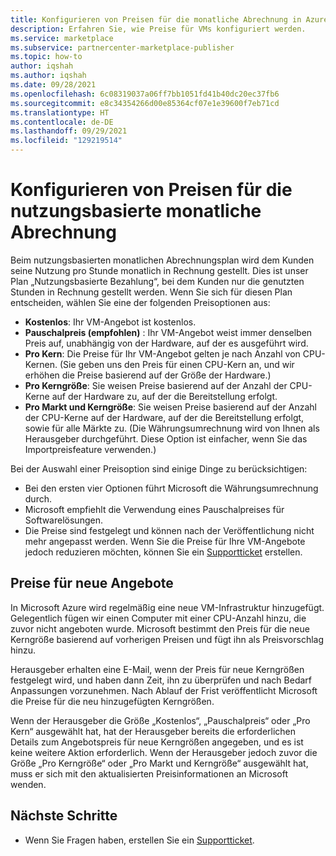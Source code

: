 ```yaml
---
title: Konfigurieren von Preisen für die monatliche Abrechnung in Azure Marketplace
description: Erfahren Sie, wie Preise für VMs konfiguriert werden.
ms.service: marketplace
ms.subservice: partnercenter-marketplace-publisher
ms.topic: how-to
author: iqshah
ms.author: iqshah
ms.date: 09/28/2021
ms.openlocfilehash: 6c08319037a06ff7bb1051fd41b40dc20ec37fb6
ms.sourcegitcommit: e8c34354266d00e85364cf07e1e39600f7eb71cd
ms.translationtype: HT
ms.contentlocale: de-DE
ms.lasthandoff: 09/29/2021
ms.locfileid: "129219514"
---
```

# <a name="configure-prices-for-usage-based-monthly-billing"></a>Konfigurieren von Preisen für die nutzungsbasierte monatliche Abrechnung

Beim nutzungsbasierten monatlichen Abrechnungsplan wird dem Kunden seine Nutzung pro Stunde monatlich in Rechnung gestellt. Dies ist unser Plan „Nutzungsbasierte Bezahlung“, bei dem Kunden nur die genutzten Stunden in Rechnung gestellt werden.
Wenn Sie sich für diesen Plan entscheiden, wählen Sie eine der folgenden Preisoptionen aus:

- **Kostenlos**: Ihr VM-Angebot ist kostenlos.
- **Pauschalpreis (empfohlen)** : Ihr VM-Angebot weist immer denselben Preis auf, unabhängig von der Hardware, auf der es ausgeführt wird.
- **Pro Kern**: Die Preise für Ihr VM-Angebot gelten je nach Anzahl von CPU-Kernen. (Sie geben uns den Preis für einen CPU-Kern an, und wir erhöhen die Preise basierend auf der Größe der Hardware.)
- **Pro Kerngröße**: Sie weisen Preise basierend auf der Anzahl der CPU-Kerne auf der Hardware zu, auf der die Bereitstellung erfolgt.
- **Pro Markt und Kerngröße**: Sie weisen Preise basierend auf der Anzahl der CPU-Kerne auf der Hardware, auf der die Bereitstellung erfolgt, sowie für alle Märkte zu. (Die Währungsumrechnung wird von Ihnen als Herausgeber durchgeführt. Diese Option ist einfacher, wenn Sie das Importpreisfeature verwenden.)

Bei der Auswahl einer Preisoption sind einige Dinge zu berücksichtigen:

- Bei den ersten vier Optionen führt Microsoft die Währungsumrechnung durch.
- Microsoft empfiehlt die Verwendung eines Pauschalpreises für Softwarelösungen.
- Die Preise sind festgelegt und können nach der Veröffentlichung nicht mehr angepasst werden. Wenn Sie die Preise für Ihre VM-Angebote jedoch reduzieren möchten, können Sie ein [Supportticket](/azure/marketplace/support) erstellen.

## <a name="new-offering-pricing"></a>Preise für neue Angebote

In Microsoft Azure wird regelmäßig eine neue VM-Infrastruktur hinzugefügt. Gelegentlich fügen wir einen Computer mit einer CPU-Anzahl hinzu, die zuvor nicht angeboten wurde. Microsoft bestimmt den Preis für die neue Kerngröße basierend auf vorherigen Preisen und fügt ihn als Preisvorschlag hinzu.

Herausgeber erhalten eine E-Mail, wenn der Preis für neue Kerngrößen festgelegt wird, und haben dann Zeit, ihn zu überprüfen und nach Bedarf Anpassungen vorzunehmen. Nach Ablauf der Frist veröffentlicht Microsoft die Preise für die neu hinzugefügten Kerngrößen.

Wenn der Herausgeber die Größe „Kostenlos“, „Pauschalpreis“ oder „Pro Kern“ ausgewählt hat, hat der Herausgeber bereits die erforderlichen Details zum Angebotspreis für neue Kerngrößen angegeben, und es ist keine weitere Aktion erforderlich. Wenn der Herausgeber jedoch zuvor die Größe „Pro Kerngröße“ oder „Pro Markt und Kerngröße“ ausgewählt hat, muss er sich mit den aktualisierten Preisinformationen an Microsoft wenden.

## <a name="next-steps"></a>Nächste Schritte

- Wenn Sie Fragen haben, erstellen Sie ein [Supportticket](/azure/marketplace/support).